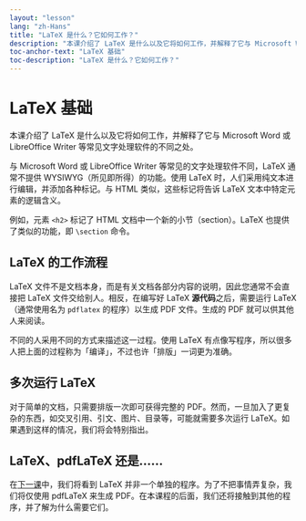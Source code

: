 ```yaml
---
layout: "lesson"
lang: "zh-Hans"
title: "LaTeX 是什么？它如何工作？"
description: "本课介绍了 LaTeX 是什么以及它将如何工作，并解释了它与 Microsoft Word 或 LibreOffice Writer 等常见文字处理软件的不同之处。"
toc-anchor-text: "LaTeX 基础"
toc-description: "LaTeX 是什么？它如何工作？"
---
```


# LaTeX 基础

<span
  class="summary">本课介绍了 LaTeX 是什么以及它将如何工作，并解释了它与 Microsoft Word 或 LibreOffice Writer 等常见文字处理软件的不同之处。</span>

与 Microsoft Word 或 LibreOffice Writer 等常见的文字处理软件不同，LaTeX 通常不提供 WYSIWYG（所见即所得）的功能。使用 LaTeX 时，人们采用纯文本进行编辑，并添加各种标记。与 HTML 类似，这些标记将告诉 LaTeX 文本中特定元素的逻辑含义。

例如，元素 `<h2>` 标记了 HTML 文档中一个新的小节（section）。LaTeX 也提供了类似的功能，即 `\section` 命令。

## LaTeX 的工作流程

LaTeX 文件不是文档本身，而是有关文档各部分内容的说明，因此您通常不会直接把 LaTeX 文件交给别人。相反，在编写好 LaTeX **源代码**之后，需要运行 LaTeX（通常使用名为 `pdflatex` 的程序）以生成 PDF 文件。生成的 PDF 就可以供其他人来阅读。

不同的人采用不同的方式来描述这一过程。使用 LaTeX 有点像写程序，所以很多人把上面的过程称为「编译」，不过也许「排版」一词更为准确。

## 多次运行 LaTeX

对于简单的文档，只需要排版一次即可获得完整的 PDF。然而，一旦加入了更复杂的东西，如交叉引用、引文、图片、目录等，可能就需要多次运行 LaTeX。如果遇到这样的情况，我们将会特别指出。

## LaTeX、pdfLaTeX 还是……

在[下一课](lesson-02)中，我们将看到 LaTeX 并非一个单独的程序。为了不把事情弄复杂，我们将仅使用 pdfLaTeX 来生成 PDF。在本课程的后面，我们还将接触到其他的程序，并了解为什么需要它们。
